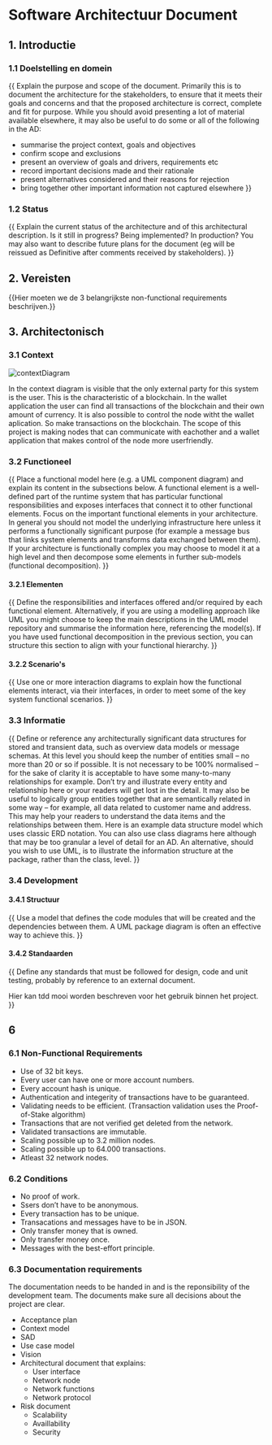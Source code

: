 # Software Architectuur Document

## 1. Introductie  

### 1.1 Doelstelling en domein  
{{
Explain the purpose and scope of the document.
Primarily this is to document the architecture for the stakeholders, to ensure that it meets their goals and concerns and that the proposed architecture is correct, complete and fit for purpose.
While you should avoid presenting a lot of material available elsewhere, it may also be useful to do some or all of the following in the AD:
-	summarise the project context, goals and objectives
-	confirm scope and exclusions
-	present an overview of goals and drivers, requirements etc
-	record important decisions made and their rationale
-	present alternatives considered and their reasons for rejection
-	bring together other important information not captured elsewhere
}}

### 1.2 Status  
{{
Explain the current status of the architecture and of this architectural description.
Is it still in progress?  Being implemented?  In production? You may also want to describe future plans for the document (eg will be reissued as Definitive after comments received by stakeholders).
}}

## 2. Vereisten  
{{Hier moeten we de 3 belangrijkste non-functional requirements beschrijven.}}

## 3. Architectonisch  

### 3.1 Context  
![contextDiagram](https://user-images.githubusercontent.com/43604037/140753529-899f4d5a-1215-4f09-9973-55decbb3cae8.jpg)

In the context diagram is visible that the only external party for this system is the user. This is the characteristic of a blockchain. In the wallet application the user can find all transactions of the blockchain and their own amount of currency. It is also possible to control the node witht the wallet aplication. So make transactions on the blockchain. The scope of this project is making nodes that can communicate with eachother and a wallet application that makes control of the node more userfriendly. 

### 3.2 Functioneel  
{{
Place a functional model here (e.g. a UML component diagram) and explain its content in the subsections below. A functional element is a well-defined part of the runtime system that has particular functional responsibilities and exposes interfaces that connect it to other functional elements.
Focus on the important functional elements in your architecture. In general you should not model the underlying infrastructure here unless it performs a functionally significant purpose (for example a message bus that links system elements and transforms data exchanged between them).
If your architecture is functionally complex you may choose to model it at a high level and then decompose some elements in further sub-models (functional decomposition).
}}
#### 3.2.1 Elementen
{{
Define the responsibilities and interfaces offered and/or required by each functional element.  Alternatively, if you are using a modelling approach like UML you might choose to keep the main descriptions in the UML model repository and summarise the information here, referencing the model(s).
If you have used functional decomposition in the previous section, you can structure this section to align with your functional hierarchy.
}}
#### 3.2.2 Scenario's
{{
Use one or more interaction diagrams to explain how the functional elements interact, via their interfaces, in order to meet some of the key system functional scenarios.
}}
### 3.3 Informatie  
{{
Define or reference any architecturally significant data structures for stored and transient data, such as overview data models or message schemas.
At this level you should keep the number of entities small – no more than 20 or so if possible. It is not necessary to be 100% normalised – for the sake of clarity it is acceptable to have some many-to-many relationships for example. Don’t try and illustrate every entity and relationship here or your readers will get lost in the detail.
It may also be useful to logically group entities together that are semantically related in some way – for example, all data related to customer name and address. This may help your readers to understand the data items and the relationships between them.
Here is an example data structure model which uses classic ERD notation. You can also use class diagrams here although that may be too granular a level of detail for an AD.  An alternative, should you wish to use UML, is to illustrate the information structure at the package, rather than the class, level.
}}
### 3.4 Development  

#### 3.4.1 Structuur  
{{
Use a model that defines the code modules that will be created and the dependencies between them.  A UML package diagram is often an effective way to achieve this.
}}

#### 3.4.2 Standaarden  
{{
Define any standards that must be followed for design, code and unit testing, probably by reference to an external document.

Hier kan tdd mooi worden beschreven voor het gebruik binnen het project.
}}

## 6

### 6.1 Non-Functional Requirements

- Use of 32 bit keys.
- Every user can have one or more account numbers.
- Every account hash is unique.
- Authentication and integerity of transactions have to be guaranteed.
- Validating needs to be efficient. (Transaction validation uses the Proof-of-Stake algorithm)
- Transactions that are not verified get deleted from the network.
- Validated transactions are immutable.
- Scaling possible up to 3.2 million nodes.
- Scaling possible up to 64.000 transactions.
- Atleast 32 network nodes.

### 6.2 Conditions
- No proof of work.
- Ssers don’t have to be anonymous.
- Every transaction has to be unique.
- Transacations and messages have to be in JSON.
- Only transfer money that is owned.
- Only transfer money once.
- Messages with the best-effort principle.

### 6.3 Documentation requirements
The documentation needs to be handed in and is the reponsibility of the development team. The documents make sure all decisions about the project are clear. 
* Acceptance plan
* Context model
* SAD  
* Use case model
* Vision
* Architectural document that explains:
  * User interface 
  * Network node
  * Network functions
  * Network protocol
* Risk document
  * Scalability 
  * Availlability 
  * Security
